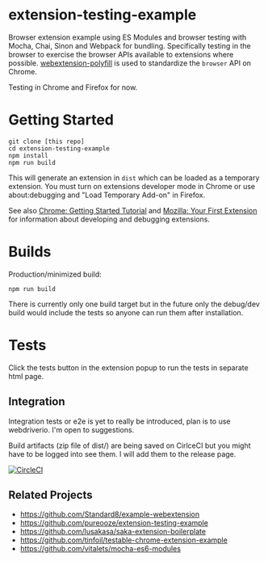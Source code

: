 # extension-testing-example

Browser extension example using ES Modules and browser testing with Mocha,
Chai, Sinon and Webpack for bundling.  Specifically testing in the browser to
exercise the browser APIs available to extensions where possible.
[webextension-polyfill](https://github.com/mozilla/webextension-polyfill) is
used to standardize the `browser` API on Chrome.

Testing in Chrome and Firefox for now.

# Getting Started

```
git clone [this repo]
cd extension-testing-example
npm install
npm run build
```

This will generate an extension in `dist` which can be loaded as a
temporary extension. You must turn on extensions developer mode in
Chrome or use about:debugging and "Load Temporary Add-on" in Firefox.

See also [Chrome: Getting Started
Tutorial](https://developers.chrome.com/extensions/getstarted) and
[Mozilla: Your First Extension](https://developer.mozilla.org/en-US/docs/Mozilla/Add-ons/WebExtensions/Your_first_WebExtension) for information about developing and debugging extensions.

# Builds

Production/minimized build:

```
npm run build
```

There is currently only one build target but in the future only the debug/dev
build would include the tests so anyone can run them after installation.

# Tests

Click the tests button in the extension popup to run the tests in separate html
page.

## Integration

Integration tests or e2e is yet to really be introduced, plan is to use
webdriverio.  I'm open to suggestions.

Build artifacts (zip file of dist/) are being saved on CirlceCI but you might
have to be logged into see them.  I will add them to the release page.

[![CircleCI](https://circleci.com/gh/mandric/extension-testing-example.svg?style=svg)](https://circleci.com/gh/mandric/extension-testing-example)

## Related Projects

- https://github.com/Standard8/example-webextension
- https://github.com/pureooze/extension-testing-example
- https://github.com/lusakasa/saka-extension-boilerplate
- https://github.com/tinfoil/testable-chrome-extension-example
- https://github.com/vitalets/mocha-es6-modules

